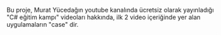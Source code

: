 Bu proje, Murat Yücedağın youtube kanalında ücretsiz olarak yayınladığı "C# eğitim kampı" videoları hakkında, ilk 2 video içeriğinde yer alan uygulamaların "case" dir.
